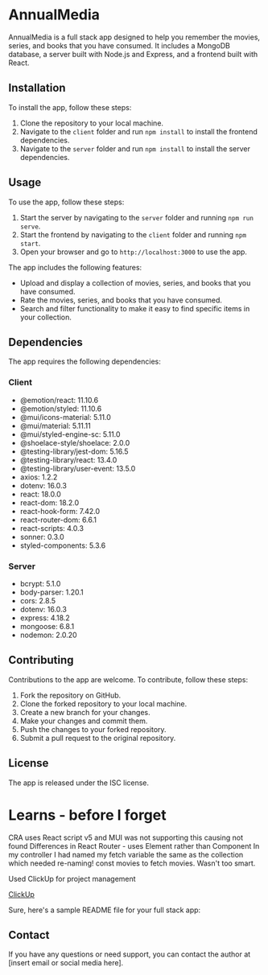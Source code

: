 # AnnualMedia

AnnualMedia is a full stack app designed to help you remember the movies, series, and books that you have consumed. It includes a MongoDB database, a server built with Node.js and Express, and a frontend built with React.

## Installation

To install the app, follow these steps:

1. Clone the repository to your local machine.
2. Navigate to the `client` folder and run `npm install` to install the frontend dependencies.
3. Navigate to the `server` folder and run `npm install` to install the server dependencies.

## Usage

To use the app, follow these steps:

1. Start the server by navigating to the `server` folder and running `npm run serve`.
2. Start the frontend by navigating to the `client` folder and running `npm start`.
3. Open your browser and go to `http://localhost:3000` to use the app.

The app includes the following features:

- Upload and display a collection of movies, series, and books that you have consumed.
- Rate the movies, series, and books that you have consumed.
- Search and filter functionality to make it easy to find specific items in your collection.

## Dependencies

The app requires the following dependencies:

### Client

- @emotion/react: 11.10.6
- @emotion/styled: 11.10.6
- @mui/icons-material: 5.11.0
- @mui/material: 5.11.11
- @mui/styled-engine-sc: 5.11.0
- @shoelace-style/shoelace: 2.0.0
- @testing-library/jest-dom: 5.16.5
- @testing-library/react: 13.4.0
- @testing-library/user-event: 13.5.0
- axios: 1.2.2
- dotenv: 16.0.3
- react: 18.0.0
- react-dom: 18.2.0
- react-hook-form: 7.42.0
- react-router-dom: 6.6.1
- react-scripts: 4.0.3
- sonner: 0.3.0
- styled-components: 5.3.6

### Server

- bcrypt: 5.1.0
- body-parser: 1.20.1
- cors: 2.8.5
- dotenv: 16.0.3
- express: 4.18.2
- mongoose: 6.8.1
- nodemon: 2.0.20

## Contributing

Contributions to the app are welcome. To contribute, follow these steps:

1. Fork the repository on GitHub.
2. Clone the forked repository to your local machine.
3. Create a new branch for your changes.
4. Make your changes and commit them.
5. Push the changes to your forked repository.
6. Submit a pull request to the original repository.

## License

The app is released under the ISC license.

# Learns - before I forget
CRA uses React script v5 and MUI was not supporting this causing not found
Differences in React Router - uses Element rather than Component
In my controller I had named my fetch variable the same as the collection which needed re-naming! const movies to fetch movies. Wasn't too smart.

Used ClickUp for project management

[ClickUp](public/Screenshot%202023-01-21%20at%2011.23.12.png)

Sure, here's a sample README file for your full stack app:

## Contact

If you have any questions or need support, you can contact the author at [insert email or social media here].
